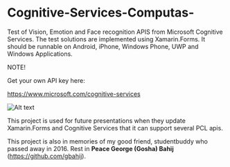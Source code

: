 # Cognitive-Services-Computas-

Test of Vision, Emotion and Face recognition APIS from Microsoft Cognitive Services.
The test solutions are implemented using Xamarin.Forms. It should be runnable on 
Android, iPhone, Windows Phone, UWP and Windows Applications.

NOTE!

Get your own API key here:

https://www.microsoft.com/cognitive-services



![Alt text](Cognitive-Services-Computas-/Images/gbahij.jpg?raw=true "Title")


This project is used for future presentations when they update Xamarin.Forms and Cognitive Services that it can support several PCL apis.

This project is also in memories of my good friend, studentbuddy who passed away in 2016. Rest in **Peace George (Gosha) Bahij** (https://github.com/gbahij).
